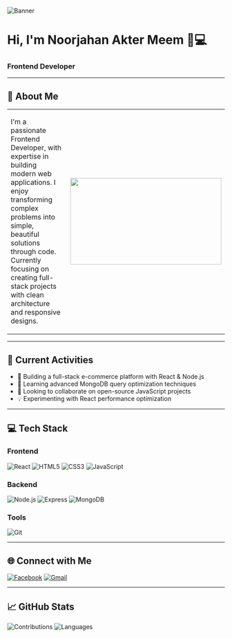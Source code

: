 ![Banner](https://i.ibb.co/8wT1hqD/github-header-image-2.png)


# Hi, I'm Noorjahan Akter Meem 👩💻  
### Frontend Developer

---

## 🌟 About Me  

<table>
  <tr>
    <td width="60%">
      <p>
      I'm a passionate Frontend Developer, with expertise in building modern web applications.  
      I enjoy transforming complex problems into simple, beautiful solutions through code.  
      Currently focusing on creating full-stack projects with clean architecture and responsive designs.
      </p>
    </td>
    <td width="40%">
      <img src="https://raw.githubusercontent.com/lauragift21/lauragift21/refs/heads/master/code.gif" width="350" height="200"/>
    </td>
  </tr>
</table>


---

## 🚀 Current Activities
- 🔭 Building a full-stack e-commerce platform with React & Node.js
- 🌱 Learning advanced MongoDB query optimization techniques
- 👯 Looking to collaborate on open-source JavaScript projects
- 💡 Experimenting with React performance optimization

---

## 💻 Tech Stack

### Frontend
![React](https://img.shields.io/badge/React-61DAFB?logo=react&logoColor=black)
![HTML5](https://img.shields.io/badge/HTML5-E34F26?logo=html5&logoColor=white)
![CSS3](https://img.shields.io/badge/CSS3-1572B6?logo=css3)
![JavaScript](https://img.shields.io/badge/JavaScript-F7DF1E?logo=javascript&logoColor=black)

### Backend
![Node.js](https://img.shields.io/badge/Node.js-339933?logo=nodedotjs)
![Express](https://img.shields.io/badge/Express-000000?logo=express)
![MongoDB](https://img.shields.io/badge/MongoDB-47A248?logo=mongodb)

### Tools
![Git](https://img.shields.io/badge/Git-F05032?logo=git)

---

## 🌐 Connect with Me

[![Facebook](https://img.shields.io/badge/Facebook-1877F2?logo=facebook)](https://www.facebook.com/noorjahan.akter.251879)
[![Gmail](https://img.shields.io/badge/Gmail-D14836?logo=gmail)](mailto:noorjahanmeem220@gmail.com)



---

## 📈 GitHub Stats

 ![Contributions](https://github-readme-stats.vercel.app/api?username=noorjahan220&show_icons=true&theme=radical)  ![Languages](https://github-readme-stats.vercel.app/api/top-langs/?username=noorjahan220&layout=compact&theme=radical) 
